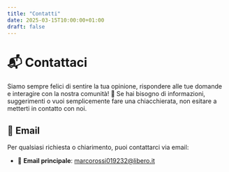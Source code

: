 ```yaml
---
title: "Contatti"
date: 2025-03-15T10:00:00+01:00
draft: false
---
```


# 📬 Contattaci

Siamo sempre felici di sentire la tua opinione, rispondere alle tue domande e interagire con la nostra comunità! 💬 Se hai bisogno di informazioni, suggerimenti o vuoi semplicemente fare una chiacchierata, non esitare a metterti in contatto con noi.

## 📧 **Email**

Per qualsiasi richiesta o chiarimento, puoi contattarci via email:
- 📧 **Email principale**: [marcorossi019232@libero.it](mailto:marcorossi019232@libero.it)